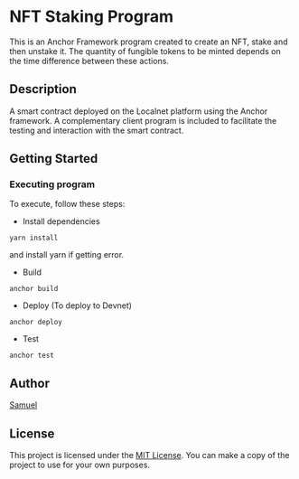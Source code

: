 # NFT Staking Program

This is an Anchor Framework program created to create an NFT, stake and then unstake it. The quantity of fungible tokens to be minted depends on the time difference between these actions.

## Description

A smart contract deployed on the Localnet platform using the Anchor framework. A complementary client program is included to facilitate the testing and interaction with the smart contract.

## Getting Started

### Executing program

To execute, follow these steps:

- Install dependencies

`yarn install`

and install yarn if getting error.

- Build

`anchor build`

- Deploy (To deploy to Devnet)

`anchor deploy`

- Test

`anchor test`

## Author

[Samuel](https://github.com/psalmuel01)

## License

This project is licensed under the [MIT License](LICENSE).
You can make a copy of the project to use for your own purposes.
